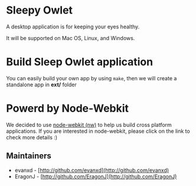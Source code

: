# Sleepy Owlet

A desktop application is for keeping your eyes healthy.

It will be supported on Mac OS, Linux, and Windows.

# Build Sleep Owlet application

You can easily build your own app by using `make`, then we will create
a standalone app in **ext/** folder

# Powerd by Node-Webkit

We decided to use [node-webkit (nw)](https://github.com/rogerwang/node-webkit) to help us build cross platform applications. If you are interested in node-webkit, please click on the link to check more details :)

## Maintainers

  - evanxd - [http://github.com/evanxd](http://github.com/evanxd)
  - EragonJ - [http://github.com/EragonJ](http://github.com/EragonJ)
